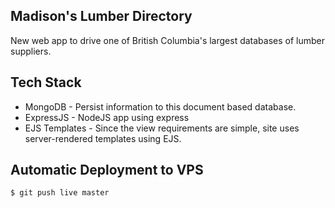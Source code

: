 ## Madison's Lumber Directory

New web app to drive one of British Columbia's largest databases of lumber suppliers.

## Tech Stack

- MongoDB - Persist information to this document based database.
- ExpressJS - NodeJS app using express
- EJS Templates - Since the view requirements are simple, site uses server-rendered templates using EJS.

## Automatic Deployment to VPS

```
$ git push live master
```